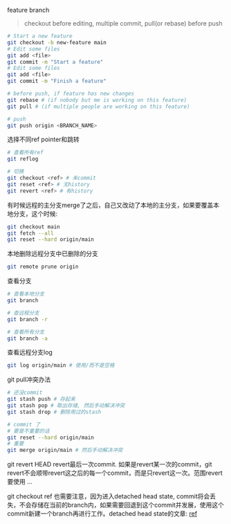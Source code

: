 feature branch
> checkout before editing, multiple commit, pull(or rebase) before push
```bash
# Start a new feature
git checkout -b new-feature main
# Edit some files
git add <file>
git commit -m "Start a feature"
# Edit some files
git add <file>
git commit -m "Finish a feature"

# before push, if feature has new changes
git rebase # (if nobody but me is working on this feature)
git pull # (if multiple people are working on this feature)

# push
git push origin <BRANCH_NAME>
```

选择不同ref pointer和跳转
```bash
# 查看所有ref
git reflog

# 切换
git checkout <ref> # 未commit
git reset <ref> # 无history
git revert <ref> # 有history
```

有时候远程的主分支merge了之后，自己又改动了本地的主分支，如果要覆盖本地分支，这个时候:
```bash
git checkout main
git fetch --all
git reset --hard origin/main
```

本地删除远程分支中已删除的分支
```bash
git remote prune origin
```

查看分支
```bash
# 查看本地分支
git branch

# 查远程分支
git branch -r

# 查看所有分支
git branch -a
```

查看远程分支log
```bash
git log origin/main # 使用/而不是空格
```

git pull冲突办法
```bash
# 还没commit
git stash push # 存起来
git stash pop # 取出存储, 然后手动解决冲突
git stash drop # 删除用过的stash

# commit 了
# 要是不重要的话
git reset --hard origin/main
# 重要
git merge origin/main # 然后手动解决冲突
```

git revert HEAD revert最后一次commit. 如果是revert某一次的commit，git revert不会顺带revert这之后的每一个commit，而是只revert这一次。范围revert要使用 <ref1>...<ref2>

git checkout ref 也需要注意，因为进入detached head state, commit将会丢失，不会存储在当前的branch内，如果需要回退到这个commit并发展，使用这个commit新建一个branch再进行工作。detached head state的文章: [ref](https://circleci.com/blog/git-detached-head-state/)
